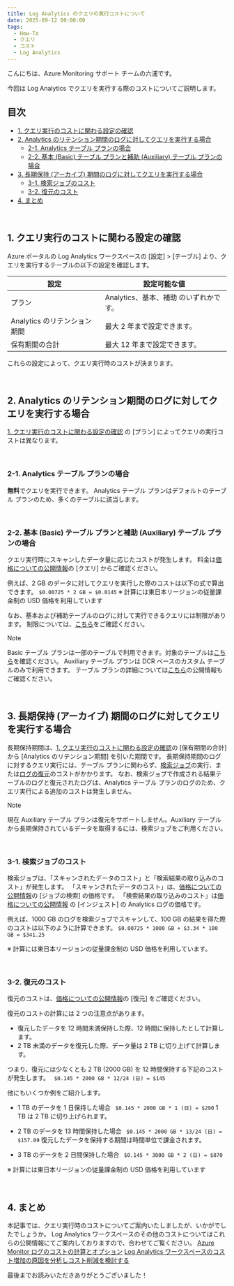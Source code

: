 ```yaml
---
title: Log Analytics のクエリの実行コストについて
date: 2025-09-12 00:00:00
tags:
  - How-To
  - クエリ
  - コスト
  - Log Analytics
---
```


こんにちは、Azure Monitoring サポート チームの六浦です。

今回は Log Analytics でクエリを実行する際のコストについてご説明します。

<!-- more -->

## 目次
- [1. クエリ実行のコストに関わる設定の確認](#1-クエリ実行のコストに関わる設定の確認)
- [2. Analytics のリテンション期間のログに対してクエリを実行する場合](#2-Analytics-のリテンション期間のログに対してクエリを実行する場合)
  - [2-1. Analytics テーブル プランの場合](#2-1-Analytics-テーブル-プランの場合)
  - [2-2. 基本 (Basic) テーブル プランと補助 (Auxiliary) テーブル プランの場合](#2-2-基本-Basic-テーブル-プランと補助-Auxiliary-テーブル-プランの場合)
- [3. 長期保持 (アーカイブ) 期間のログに対してクエリを実行する場合](#3-長期保持-アーカイブ-期間のログに対してクエリを実行する場合)
  - [3-1. 検索ジョブのコスト](#3-1-検索ジョブのコスト)
  - [3-2. 復元のコスト](#3-2-復元のコスト)
- [4. まとめ](#4-まとめ)

<br>

## 1. クエリ実行のコストに関わる設定の確認
Azure ポータルの Log Analytics ワークスペースの [設定] > [テーブル] より、クエリを実行するテーブルの以下の設定を確認します。

| 設定                         | 設定可能な値                           |
| ---------------------------- | -------------------------------------- |
| プラン                       | Analytics、基本、補助 のいずれかです。 |
| Analytics のリテンション期間 | 最大 2 年まで設定できます。            |
| 保有期間の合計               | 最大 12 年まで設定できます。           |


これらの設定によって、クエリ実行時のコストが決まります。


<br>

## 2. Analytics のリテンション期間のログに対してクエリを実行する場合
[1. クエリ実行のコストに関わる設定の確認](#1-クエリ実行のコストに関わる設定の確認) の [プラン] によってクエリの実行コストは異なります。

<br>

### 2-1. Analytics テーブル プランの場合
**無料**でクエリを実行できます。
Analytics テーブル プランはデフォルトのテーブル プランのため、多くのテーブルに該当します。

<br>

### 2-2. 基本 (Basic) テーブル プランと補助 (Auxiliary) テーブル プランの場合
クエリ実行時にスキャンしたデータ量に応じたコストが発生します。
料金は[価格についての公開情報](https://azure.microsoft.com/ja-jp/pricing/details/monitor/)の [クエリ] からご確認ください。

例えば、2 GB のデータに対してクエリを実行した際のコストは以下の式で算出できます。
`$0.00725 * 2 GB = $0.0145`
※ 計算には東日本リージョンの従量課金制の USD 価格を利用しています


なお、基本および補助テーブルのログに対して実行できるクエリには制限があります。
制限については、[こちら](https://learn.microsoft.com/ja-jp/azure/azure-monitor/logs/basic-logs-query?tabs=portal-1)をご確認ください。


> [!NOTE]
> Basic テーブル プランは一部のテーブルで利用できます。対象のテーブルは[こちら](https://learn.microsoft.com/ja-jp/azure/azure-monitor/logs/basic-logs-azure-tables)を確認ください。
> Auxiliary テーブル プランは DCR ベースのカスタム テーブルのみで利用できます。
> テーブル プランの詳細については[こちら](https://learn.microsoft.com/ja-jp/azure/azure-monitor/logs/data-platform-logs#table-plans)の公開情報もご確認ください。

<br>

## 3. 長期保持 (アーカイブ) 期間のログに対してクエリを実行する場合
長期保持期間は、[1. クエリ実行のコストに関わる設定の確認](#1-クエリ実行のコストに関わる設定の確認)の [保有期間の合計] から [Analytics のリテンション期間] を引いた期間です。
長期保持期間のログに対するクエリ実行には、テーブル プランに関わらず、[検索ジョブ]((https://learn.microsoft.com/ja-jp/azure/azure-monitor/logs/search-jobs?tabs=portal-1%2Cportal-2))の実行、または[ログの復元](https://learn.microsoft.com/ja-jp/azure/azure-monitor/logs/restore?tabs=api-1)のコストがかかります。
なお、検索ジョブで作成される結果テーブルのログと復元されたログは、Analytics テーブル プランのログのため、クエリ実行による追加のコストは発生しません。


> [!NOTE]
> 現在 Auxiliary テーブル プランは復元をサポートしません。Auxiliary テーブルから長期保持されているデータを取得するには、検索ジョブをご利用ください。

<br>

### 3-1. 検索ジョブのコスト
検索ジョブは、「スキャンされたデータのコスト」と「検索結果の取り込みのコスト」が発生します。
「スキャンされたデータのコスト」は、[価格についての公開情報](https://azure.microsoft.com/ja-jp/pricing/details/monitor/)の [ジョブの検索] の価格です。
「検索結果の取り込みのコスト」は[価格についての公開情報](https://azure.microsoft.com/ja-jp/pricing/details/monitor/) の [インジェスト] の Analytics ログの価格です。


例えば、1000 GB のログを検索ジョブでスキャンして、100 GB の結果を得た際のコストは以下のように計算できます。
`$0.00725 * 1000 GB + $3.34 * 100 GB = $341.25`

※ 計算には東日本リージョンの従量課金制の USD 価格を利用しています。


<br>

### 3-2. 復元のコスト
復元のコストは、[価格についての公開情報](https://azure.microsoft.com/ja-jp/pricing/details/monitor/)の [復元] をご確認ください。

復元のコストの計算には 2 つの注意点があります。
- 復元したデータを 12 時間未満保持した際、12 時間に保持したとして計算します。
- 2 TB 未満のデータを復元した際、データ量は 2 TB に切り上げて計算します。

つまり、復元には少なくとも 2 TB (2000 GB) を 12 時間保持する下記のコストが発生します。
` $0.145 * 2000 GB * 12/24 (日) = $145`

他にもいくつか例をご紹介します。
- 1 TB のデータを 1 日保持した場合
` $0.145 * 2000 GB * 1 (日) = $290`
1 TB は 2 TB に切り上げられます。

- 2 TB のデータを 13 時間保持した場合
` $0.145 * 2000 GB * 13/24 (日) = $157.09`
復元したデータを保持する期間は時間単位で課金されます。

- 3 TB のデータを 2 日間保持した場合
` $0.145 * 3000 GB * 2 (日) = $870`


※ 計算には東日本リージョンの従量課金制の USD 価格を利用しています


<br>

## 4. まとめ
本記事では、クエリ実行時のコストについてご案内いたしましたが、いかがでしたでしょうか。
Log Analytics ワークスペースのその他のコストについてはこれらの公開情報にてご案内しておりますので、合わせてご覧ください。
[Azure Monitor ログのコストの計算とオプション](https://learn.microsoft.com/ja-jp/azure/azure-monitor/logs/cost-logs)
[Log Analytics ワークスペースのコスト増加の原因を分析しコスト削減を検討する](https://jpazmon-integ.github.io/blog/LogAnalytics/HowToManageLogAnalyticsBilling/)


最後までお読みいただきありがとうございました！
